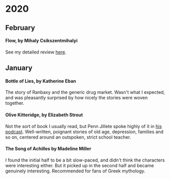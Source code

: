 # 2020

## February

#### Flow, by Mihaly Csikszentmihalyi

See my detailed review [here](flow.md).

## January

#### Bottle of Lies, by Katherine Eban

The story of Ranbaxy and the generic drug market. Wasn't what I expected, and
was pleasantly surprised by how nicely the stories were woven together.

#### Olive Kitteridge, by Elizabeth Strout

Not the sort of book I usually read, but Penn Jillete spoke highly of it in
[his podcast](https://pennsundayschool.com/). Well-written, poignant stories of
old age, depression, families and so on, centered around an outspoken, strict
school teacher.

#### The Song of Achilles by Madeline Miller

I found the initial half to be a bit slow-paced, and didn't think the characters were interesting either. But it picked up in the second half and became genuinely interesting. Recommended for fans of Greek mythology.


